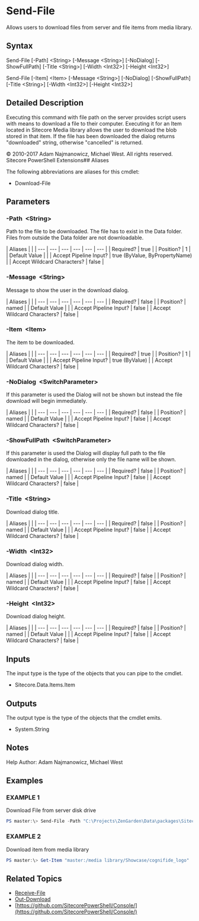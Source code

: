 # Send-File

Allows users to download files from server and file items from media library.

## Syntax

Send-File \[-Path\] &lt;String&gt; \[-Message &lt;String&gt;\] \[-NoDialog\] \[-ShowFullPath\] \[-Title &lt;String&gt;\] \[-Width &lt;Int32&gt;\] \[-Height &lt;Int32&gt;\]

Send-File \[-Item\] &lt;Item&gt; \[-Message &lt;String&gt;\] \[-NoDialog\] \[-ShowFullPath\] \[-Title &lt;String&gt;\] \[-Width &lt;Int32&gt;\] \[-Height &lt;Int32&gt;\]

## Detailed Description

Executing this command with file path on the server provides script users with means to download a file to their computer. Executing it for an Item located in Sitecore Media library allows the user to download the blob stored in that item. If the file has been downloaded the dialog returns "downloaded" string, otherwise "cancelled" is returned.

© 2010-2017 Adam Najmanowicz, Michael West. All rights reserved. Sitecore PowerShell Extensions\#\# Aliases

The following abbreviations are aliases for this cmdlet:

* Download-File 

## Parameters

### -Path  &lt;String&gt;

Path to the file to be downloaded. The file has to exist in the Data folder. Files from outside the Data folder are not downloadable.

| Aliases |  |
| --- | --- | --- | --- | --- | --- |
| Required? | true |
| Position? | 1 |
| Default Value |  |
| Accept Pipeline Input? | true \(ByValue, ByPropertyName\) |
| Accept Wildcard Characters? | false |

### -Message  &lt;String&gt;

Message to show the user in the download dialog.

| Aliases |  |
| --- | --- | --- | --- | --- | --- |
| Required? | false |
| Position? | named |
| Default Value |  |
| Accept Pipeline Input? | false |
| Accept Wildcard Characters? | false |

### -Item  &lt;Item&gt;

The item to be downloaded.

| Aliases |  |
| --- | --- | --- | --- | --- | --- |
| Required? | true |
| Position? | 1 |
| Default Value |  |
| Accept Pipeline Input? | true \(ByValue\) |
| Accept Wildcard Characters? | false |

### -NoDialog  &lt;SwitchParameter&gt;

If this parameter is used the Dialog will not be shown but instead the file download will begin immediately.

| Aliases |  |
| --- | --- | --- | --- | --- | --- |
| Required? | false |
| Position? | named |
| Default Value |  |
| Accept Pipeline Input? | false |
| Accept Wildcard Characters? | false |

### -ShowFullPath  &lt;SwitchParameter&gt;

If this parameter is used the Dialog will display full path to the file downloaded in the dialog, otherwise only the file name will be shown.

| Aliases |  |
| --- | --- | --- | --- | --- | --- |
| Required? | false |
| Position? | named |
| Default Value |  |
| Accept Pipeline Input? | false |
| Accept Wildcard Characters? | false |

### -Title  &lt;String&gt;

Download dialog title.

| Aliases |  |
| --- | --- | --- | --- | --- | --- |
| Required? | false |
| Position? | named |
| Default Value |  |
| Accept Pipeline Input? | false |
| Accept Wildcard Characters? | false |

### -Width  &lt;Int32&gt;

Download dialog width.

| Aliases |  |
| --- | --- | --- | --- | --- | --- |
| Required? | false |
| Position? | named |
| Default Value |  |
| Accept Pipeline Input? | false |
| Accept Wildcard Characters? | false |

### -Height  &lt;Int32&gt;

Download dialog height.

| Aliases |  |
| --- | --- | --- | --- | --- | --- |
| Required? | false |
| Position? | named |
| Default Value |  |
| Accept Pipeline Input? | false |
| Accept Wildcard Characters? | false |

## Inputs

The input type is the type of the objects that you can pipe to the cmdlet.

* Sitecore.Data.Items.Item 

## Outputs

The output type is the type of the objects that the cmdlet emits.

* System.String 

## Notes

Help Author: Adam Najmanowicz, Michael West

## Examples

### EXAMPLE 1

Download File from server disk drive

```powershell
PS master:\> Send-File -Path "C:\Projects\ZenGarden\Data\packages\Sitecore PowerShell Extensions-2.6.zip"
```

### EXAMPLE 2

Download item from media library

```powershell
PS master:\> Get-Item "master:/media library/Showcase/cognifide_logo" | Send-File -Message "Cognifide Logo"
```

## Related Topics

* [Receive-File](receive-file.md)
* [Out-Download](out-download.md)
* [https://github.com/SitecorePowerShell/Console/](https://github.com/SitecorePowerShell/Console/) 


